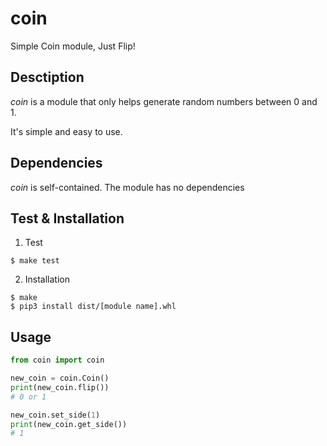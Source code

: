 
# coin
Simple Coin module, Just Flip!


## Desctiption

*coin* is a module that only helps generate random numbers between 0 and 1.

It's simple and easy to use.


## Dependencies

*coin* is self-contained. The module has no dependencies


## Test & Installation

1. Test
```console
$ make test
```
2. Installation
```console
$ make
$ pip3 install dist/[module name].whl
```


## Usage

```python
from coin import coin

new_coin = coin.Coin()
print(new_coin.flip())
# 0 or 1

new_coin.set_side(1)
print(new_coin.get_side())
# 1
```
